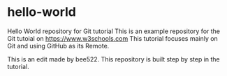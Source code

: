 # hello-world
Hello World repository for Git tutorial
This is an example repository for the Git tutoial on https://www.w3schools.com
This tutorial focuses mainly on Git and using GitHub as its Remote.

This is an edit made by bee522.
This repository is built step by step in the tutorial.

